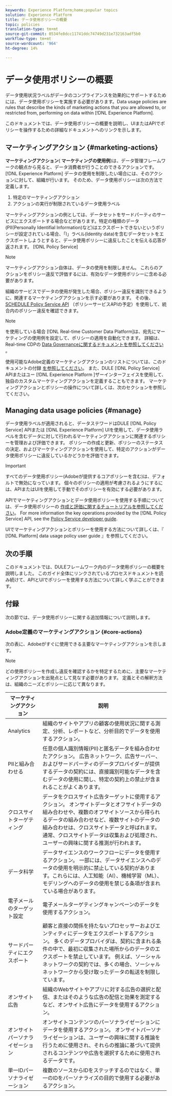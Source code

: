 ```yaml
---
keywords: Experience Platform;home;popular topics
solution: Experience Platform
title: データ使用ポリシーの概要
topic: policies
translation-type: tm+mt
source-git-commit: 0534fe8dcc11741ddc74749d231e732163adf5b0
workflow-type: tm+mt
source-wordcount: '964'
ht-degree: 14%

---
```



# データ使用ポリシーの概要

データ使用状況ラベルがデータのコンプライアンスを効果的にサポートするためには、データ使用ポリシーを実施する必要があります。Data usage policies are rules that describe the kinds of marketing actions that you are allowed to, or restricted from, performing on data within [!DNL Experience Platform].

このドキュメントでは、データ使用ポリシーの概要を説明し、UIまたはAPIでポリシーを操作するための詳細なドキュメントへのリンクを示します。

## マーケティングアクション {#marketing-actions}

**マーケティングアクション**( **マーケティングの使用例**)は、データ管理フレームワークの観点から見ると、データ消費者が行うことのできるアクションです。 [!DNL Experience Platform] データの使用を制限したい場合には、そのアクションに対して、組織が行います。 そのため、データ使用ポリシーは次の方法で定義します。

1. 特定のマーケティングアクション
2. アクションの実行が制限されているデータ使用ラベル

マーケティングアクションの例としては、データセットをサードパーティのサービスにエクスポートする場合などがあります。特定の種類のデータ(PII(Personally Identifial Information)など)はエクスポートできないというポリシーが設定されている場合、「I」ラベル(Identity data)を含むデータセットをエクスポートしようとすると、データ使用ポリシーに違反したことを伝える応答が返されます。 [!DNL Policy Service]

>[!NOTE]
>
>マーケティングアクション自体は、データの使用を制限しません。 これらのアクションをポリシー違反で評価するには、有効なデータ使用ポリシーに含める必要があります。

組織のサービスでデータの使用が発生した場合、ポリシー違反を識別できるように、関連するマーケティングアクションを示す必要があります。 その後、 [SCHEDULE Policy Service API](https://www.adobe.io/apis/experienceplatform/home/api-reference.html#!acpdr/swagger-specs/dule-policy-service.yaml) （ポリシーサービスAPIの予定）を使用して、統合内のポリシー違反を確認できます。

>[!NOTE]
>
>を使用している場合 [!DNL Real-time Customer Data Platform]は、宛先にマーケティングの使用例を設定して、ポリシーの適用を自動化できます。 詳細は、Real-time CDPの [Data Governanceに関するドキュメントを参照してください](../../rtcdp/privacy/data-governance-overview.md) 。

使用可能なAdobe定義のマーケティングアクションのリストについては、このドキュメントの付録 [を参照してください](#core-actions)。 また、DULE [!DNL Policy Service] APIまたはユー [!DNL Experience Platform ]ザーインターフェイスを使用して、独自のカスタムマーケティングアクションを定義することもできます。 マーケティングアクションとポリシーの操作について詳しくは、次のセクションを参照してください。

<!-- (Add after AAM DEC mapping doc is published)
### Inheritance from Adobe Audience Manager Data Export Controls

Experience Platform has the ability to share segments with Adobe Audience Manager. Any Data Export Controls that have been applied to Audience Manager segments are translated to equivalent marketing use cases recognized by Experience Platform Data Governance.

For a reference on how specific Data Export Controls map to marketing actions in Platform, please refer to the [Audience Manager documentation](https://docs.adobe.com/content/help/en/audience-manager/user-guide/features/data-export-controls.html).
-->

## Managing data usage policies {#manage}

データ使用ラベルが適用されると、データステワードはDULE [!DNL Policy Service] APIまたは [!DNL Experience Platform] UIを使用して、データ使用ラベルを含むデータに対して行われるマーケティングアクションに関連するポリシーを管理および評価できます。 ポリシーの作成と更新、ポリシーのステータスの決定、およびマーケティングアクションを使用して、特定のアクションがデータ使用ポリシーに違反しているかどうかを評価できます。

>[!IMPORTANT]
>
>すべてのデータ使用ポリシー(Adobeが提供するコアポリシーを含む)は、デフォルトで無効になっています。 個々のポリシーの適用が考慮されるようにするには、APIまたはUIを使用して手動でそのポリシーを有効にする必要があります。

APIでマーケティングアクションとデータ使用ポリシーを使用する手順については、データ使用ポリシーの [作成と評価に関するチュートリアルを参照してください](create.md)。 For more information the key operations provided by the [!DNL Policy Service] API, see the [Policy Service developer guide](../api/getting-started.md).

UIでマーケティングアクションとポリシーを使用する方法について詳しくは、『 [!DNL Platform] data usage policy user guide [](./user-guide.md)』を参照してください。

## 次の手順

このドキュメントでは、DULEフレームワーク内のデータ使用ポリシーの概要を説明しました。 このガイド全体にリンクされているプロセスドキュメントを読み続けて、APIとUIでポリシーを使用する方法について詳しく学ぶことができます。

## 付録

次の節では、データ使用ポリシーに関する追加情報について説明します。

### Adobe定義のマーケティングアクション {#core-actions}

次の表に、Adobeがすぐに使用できる主要なマーケティングアクションを示します。

>[!NOTE]
>
>どの使用ポリシーを作成し違反を確認するかを特定するために、主要なマーケティングアクションを出発点として見なす必要があります。 定義とその解釈方法は、組織のニーズとポリシーに応じて異なります。

| マーケティングアクション | 説明 |
| --- | --- |
| Analytics | 組織のサイトやアプリの顧客の使用状況に関する測定、分析、レポートなど、分析目的でデータを使用するアクション。 |
| PIIと組み合わせる | 任意の個人識別情報(PII)と匿名データを組み合わせたアクション。 広告ネットワーク、広告サーバー、およびサードパーティのデータプロバイダーが提供するデータの契約には、直接識別可能なデータを含むデータの使用に関し、特定の契約上の禁止が含まれることがよくあります。 |
| クロスサイトターゲティング | データをクロスサイト広告ターゲットに使用するアクション。 オンサイトデータとオフサイトデータの組み合わせや、複数のオフサイトソースから得られるデータの組み合わせなど、複数サイトのデータの組み合わせは、クロスサイトデータと呼ばれます。通常、クロスサイトデータは収集および処理され、ユーザーの興味に関する推測が行われます。 |
| データ科学 | データサイエンスのワークフローにデータを使用するアクション。 一部には、データサイエンスへのデータの使用を明示的に禁止している契約があります。これらには、人工知能（AI）、機械学習（ML）、モデリングへのデータの使用を禁じる条項が含まれている場合があります。 |
| 電子メールのターゲット設定 | 電子メールターゲティングキャンペーンのデータを使用するアクション。 |
| サードパーティにエクスポート | 顧客と直接の関係を持たないプロセッサーおよびエンティティにデータをエクスポートするアクション。 多くのデータプロバイダは、契約に含まれる条件の中で、最初に収集された場所からのデータのエクスポートを禁止しています。 例えば、ソーシャルネットワークの契約では、多くの場合、ソーシャルネットワークから受け取ったデータの転送を制限しています。 |
| オンサイト広告 | 組織のWebサイトやアプリに対する広告の選択と配信、またはそのような広告の配信と効果を測定するなど、オンサイト広告にデータを使用するアクション。 |
| オンサイトパーソナライゼーション | オンサイトコンテンツのパーソナライゼーションにデータを使用するアクション。 オンサイトパーソナライゼーションは、ユーザーの興味に関する推論を行うために使用され、それらの推論に基づいて提供されるコンテンツや広告を選択するために使用されるデータです。 |
| 単一IDパーソナライゼーション | 複数のソースからIDをステッチするのではなく、単一のIDをパーソナライズの目的で使用する必要があるアクション。 |
